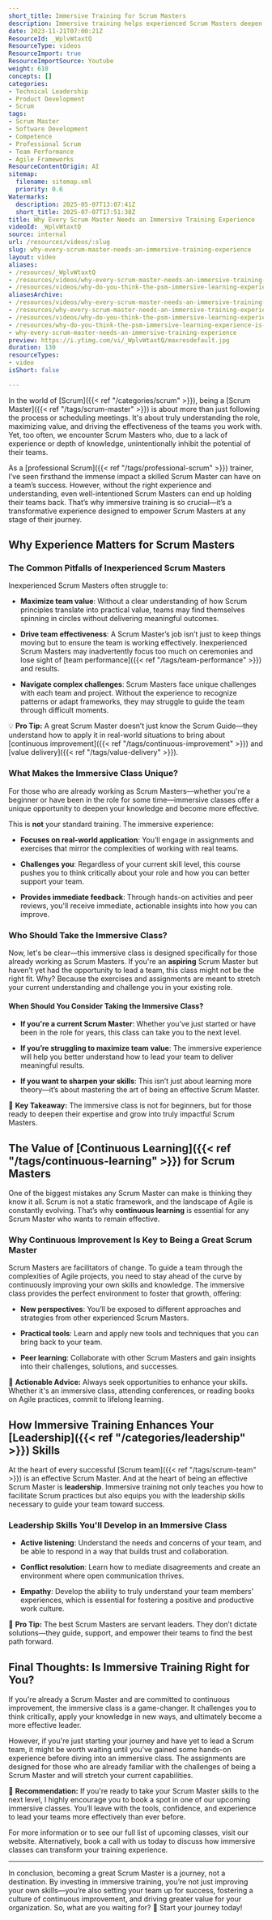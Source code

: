 ```yaml
---
short_title: Immersive Training for Scrum Masters
description: Immersive training helps experienced Scrum Masters deepen practical skills, boost team effectiveness, and develop leadership through hands-on, real-world learning.
date: 2023-11-21T07:00:21Z
ResourceId: _WplvWtaxtQ
ResourceType: videos
ResourceImport: true
ResourceImportSource: Youtube
weight: 610
concepts: []
categories:
- Technical Leadership
- Product Development
- Scrum
tags:
- Scrum Master
- Software Development
- Competence
- Professional Scrum
- Team Performance
- Agile Frameworks
ResourceContentOrigin: AI
sitemap:
  filename: sitemap.xml
  priority: 0.6
Watermarks:
  description: 2025-05-07T13:07:41Z
  short_title: 2025-07-07T17:51:38Z
title: Why Every Scrum Master Needs an Immersive Training Experience
videoId: _WplvWtaxtQ
source: internal
url: /resources/videos/:slug
slug: why-every-scrum-master-needs-an-immersive-training-experience
layout: video
aliases:
- /resources/_WplvWtaxtQ
- /resources/videos/why-every-scrum-master-needs-an-immersive-training-experience
- /resources/videos/why-do-you-think-the-psm-immersive-learning-experience-is-a-great-fit-for-aspiring-scrum-masters
aliasesArchive:
- /resources/videos/why-every-scrum-master-needs-an-immersive-training-experience
- /resources/why-every-scrum-master-needs-an-immersive-training-experience
- /resources/videos/why-do-you-think-the-psm-immersive-learning-experience-is-a-great-fit-for-aspiring-scrum-masters
- /resources/why-do-you-think-the-psm-immersive-learning-experience-is-a-great-fit-for-aspiring-scrum-masters
- why-every-scrum-master-needs-an-immersive-training-experience
preview: https://i.ytimg.com/vi/_WplvWtaxtQ/maxresdefault.jpg
duration: 130
resourceTypes:
- video
isShort: false

---
```

In the world of [Scrum]({{< ref "/categories/scrum" >}}), being a [Scrum Master]({{< ref "/tags/scrum-master" >}}) is about more than just following the process or scheduling meetings. It's about truly understanding the role, maximizing value, and driving the effectiveness of the teams you work with. Yet, too often, we encounter Scrum Masters who, due to a lack of experience or depth of knowledge, unintentionally inhibit the potential of their teams.

As a [professional Scrum]({{< ref "/tags/professional-scrum" >}}) trainer, I’ve seen firsthand the immense impact a skilled Scrum Master can have on a team’s success. However, without the right experience and understanding, even well-intentioned Scrum Masters can end up holding their teams back. That’s why immersive training is so crucial—it’s a transformative experience designed to empower Scrum Masters at any stage of their journey.

## Why Experience Matters for Scrum Masters

### The Common Pitfalls of Inexperienced Scrum Masters

Inexperienced Scrum Masters often struggle to:

- **Maximize team value**: Without a clear understanding of how Scrum principles translate into practical value, teams may find themselves spinning in circles without delivering meaningful outcomes.

- **Drive team effectiveness**: A Scrum Master’s job isn’t just to keep things moving but to ensure the team is working effectively. Inexperienced Scrum Masters may inadvertently focus too much on ceremonies and lose sight of [team performance]({{< ref "/tags/team-performance" >}}) and results.

- **Navigate complex challenges**: Scrum Masters face unique challenges with each team and project. Without the experience to recognize patterns or adapt frameworks, they may struggle to guide the team through difficult moments.

💡 **Pro Tip:** A great Scrum Master doesn’t just know the Scrum Guide—they understand how to apply it in real-world situations to bring about [continuous improvement]({{< ref "/tags/continuous-improvement" >}}) and [value delivery]({{< ref "/tags/value-delivery" >}}).

### What Makes the Immersive Class Unique?

For those who are already working as Scrum Masters—whether you're a beginner or have been in the role for some time—immersive classes offer a unique opportunity to deepen your knowledge and become more effective.

This is **not** your standard training. The immersive experience:

- **Focuses on real-world application**: You’ll engage in assignments and exercises that mirror the complexities of working with real teams.

- **Challenges you**: Regardless of your current skill level, this course pushes you to think critically about your role and how you can better support your team.

- **Provides immediate feedback**: Through hands-on activities and peer reviews, you'll receive immediate, actionable insights into how you can improve.

### Who Should Take the Immersive Class?

Now, let's be clear—this immersive class is designed specifically for those already working as Scrum Masters. If you're an **aspiring** Scrum Master but haven’t yet had the opportunity to lead a team, this class might not be the right fit. Why? Because the exercises and assignments are meant to stretch your current understanding and challenge you in your existing role.

#### When Should You Consider Taking the Immersive Class?

- **If you're a current Scrum Master**: Whether you’ve just started or have been in the role for years, this class can take you to the next level.

- **If you’re struggling to maximize team value**: The immersive experience will help you better understand how to lead your team to deliver meaningful results.

- **If you want to sharpen your skills**: This isn’t just about learning more theory—it’s about mastering the art of being an effective Scrum Master.

🎯 **Key Takeaway:** The immersive class is not for beginners, but for those ready to deepen their expertise and grow into truly impactful Scrum Masters.

## The Value of [Continuous Learning]({{< ref "/tags/continuous-learning" >}}) for Scrum Masters

One of the biggest mistakes any Scrum Master can make is thinking they know it all. Scrum is not a static framework, and the landscape of Agile is constantly evolving. That’s why **continuous learning** is essential for any Scrum Master who wants to remain effective.

### Why Continuous Improvement Is Key to Being a Great Scrum Master

Scrum Masters are facilitators of change. To guide a team through the complexities of Agile projects, you need to stay ahead of the curve by continuously improving your own skills and knowledge. The immersive class provides the perfect environment to foster that growth, offering:

- **New perspectives**: You’ll be exposed to different approaches and strategies from other experienced Scrum Masters.

- **Practical tools**: Learn and apply new tools and techniques that you can bring back to your team.

- **Peer learning**: Collaborate with other Scrum Masters and gain insights into their challenges, solutions, and successes.

📝 **Actionable Advice:** Always seek opportunities to enhance your skills. Whether it's an immersive class, attending conferences, or reading books on Agile practices, commit to lifelong learning.

## How Immersive Training Enhances Your [Leadership]({{< ref "/categories/leadership" >}}) Skills

At the heart of every successful [Scrum team]({{< ref "/tags/scrum-team" >}}) is an effective Scrum Master. And at the heart of being an effective Scrum Master is **leadership**. Immersive training not only teaches you how to facilitate Scrum practices but also equips you with the leadership skills necessary to guide your team toward success.

### Leadership Skills You'll Develop in an Immersive Class

- **Active listening**: Understand the needs and concerns of your team, and be able to respond in a way that builds trust and collaboration.

- **Conflict resolution**: Learn how to mediate disagreements and create an environment where open communication thrives.

- **Empathy**: Develop the ability to truly understand your team members' experiences, which is essential for fostering a positive and productive work culture.

🚀 **Pro Tip:** The best Scrum Masters are servant leaders. They don’t dictate solutions—they guide, support, and empower their teams to find the best path forward.

## Final Thoughts: Is Immersive Training Right for You?

If you're already a Scrum Master and are committed to continuous improvement, the immersive class is a game-changer. It challenges you to think critically, apply your knowledge in new ways, and ultimately become a more effective leader.

However, if you're just starting your journey and have yet to lead a Scrum team, it might be worth waiting until you've gained some hands-on experience before diving into an immersive class. The assignments are designed for those who are already familiar with the challenges of being a Scrum Master and will stretch your current capabilities.

🌟 **Recommendation:** If you're ready to take your Scrum Master skills to the next level, I highly encourage you to book a spot in one of our upcoming immersive classes. You’ll leave with the tools, confidence, and experience to lead your teams more effectively than ever before.

For more information or to see our full list of upcoming classes, visit our website. Alternatively, book a call with us today to discuss how immersive classes can transform your training experience.

* * *

In conclusion, becoming a great Scrum Master is a journey, not a destination. By investing in immersive training, you’re not just improving your own skills—you’re also setting your team up for success, fostering a culture of continuous improvement, and driving greater value for your organization. So, what are you waiting for? 🎯 Start your journey today!
